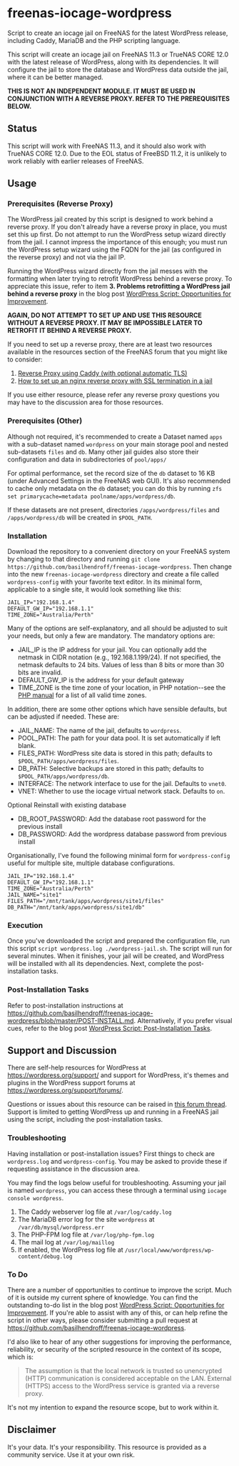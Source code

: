 # freenas-iocage-wordpress
Script to create an iocage jail on FreeNAS for the latest WordPress release, including Caddy, MariaDB and the PHP scripting language.

This script will create an iocage jail on FreeNAS 11.3 or TrueNAS CORE 12.0 with the latest release of WordPress, along with its dependencies. It will configure the jail to store the database and WordPress data outside the jail, where it can be better managed.

**THIS IS NOT AN INDEPENDENT MODULE. IT MUST BE USED IN CONJUNCTION WITH A REVERSE PROXY. REFER TO THE PREREQUISITES BELOW.**

## Status
This script will work with FreeNAS 11.3, and it should also work with TrueNAS CORE 12.0.  Due to the EOL status of FreeBSD 11.2, it is unlikely to work reliably with earlier releases of FreeNAS.

## Usage

### Prerequisites (Reverse Proxy)
The WordPress jail created by this script is designed to work behind a reverse proxy. If you don't already have a reverse proxy in place, you must set this up first. Do not attempt to run the WordPress setup wizard directly from the jail. I cannot impress the importance of this enough; you must run the WordPress setup wizard using the FQDN for the jail (as configured in the reverse proxy) and not via the jail IP.

Running the WordPress wizard directly from the jail messes with the formatting when later trying to retrofit WordPress behind a reverse proxy. To appreciate this issue, refer to item **3. Problems retrofitting a WordPress jail behind a reverse proxy** in the blog post [WordPress Script: Opportunities for Improvement](https://blog.udance.com.au/2020/09/20/wordpress-script-opportunities-for-improvement/).

**AGAIN, DO NOT ATTEMPT TO SET UP AND USE THIS RESOURCE WITHOUT A REVERSE PROXY. IT MAY BE IMPOSSIBLE LATER TO RETROFIT IT BEHIND A REVERSE PROXY.**

If you need to set up a reverse proxy, there are at least two resources available in the resources section of the FreeNAS forum that you might like to consider:
1. [Reverse Proxy using Caddy (with optional automatic TLS)](https://www.ixsystems.com/community/resources/reverse-proxy-using-caddy-with-optional-automatic-tls.114/)
2. [How to set up an nginx reverse proxy with SSL termination in a jail](https://www.ixsystems.com/community/resources/how-to-set-up-an-nginx-reverse-proxy-with-ssl-termination-in-a-jail.132/)

If you use either resource, please refer any reverse proxy questions you may have to the discussion area for those resources.

### Prerequisites (Other)
Although not required, it's recommended to create a Dataset named `apps` with a sub-dataset named `wordpress` on your main storage pool and nested sub-datasets `files` and `db`.  Many other jail guides also store their configuration and data in subdirectories of `pool/apps/` 

For optimal performance, set the record size of the `db` dataset to 16 KB (under Advanced Settings in the FreeNAS web GUI).  It's also recommended to cache only metadata on the `db` dataset; you can do this by running `zfs set primarycache=metadata poolname/apps/wordpress/db`. 

If these datasets are not present, directories `/apps/wordpress/files` and `/apps/wordpress/db` will be created in `$POOL_PATH`.

### Installation
Download the repository to a convenient directory on your FreeNAS system by changing to that directory and running `git clone https://github.com/basilhendroff/freenas-iocage-wordpress`.  Then change into the new `freenas-iocage-wordpress` directory and create a file called `wordpress-config` with your favorite text editor.  In its minimal form, applicable to a single site, it would look something like this:
```
JAIL_IP="192.168.1.4"
DEFAULT_GW_IP="192.168.1.1"
TIME_ZONE="Australia/Perth"
```
Many of the options are self-explanatory, and all should be adjusted to suit your needs, but only a few are mandatory.  The mandatory options are:

* JAIL_IP is the IP address for your jail.  You can optionally add the netmask in CIDR notation (e.g., 192.168.1.199/24).  If not specified, the netmask defaults to 24 bits.  Values of less than 8 bits or more than 30 bits are invalid.
* DEFAULT_GW_IP is the address for your default gateway
* TIME_ZONE is the time zone of your location, in PHP notation--see the [PHP manual](http://php.net/manual/en/timezones.php) for a list of all valid time zones.
 
In addition, there are some other options which have sensible defaults, but can be adjusted if needed. These are:

- JAIL_NAME: The name of the jail, defaults to `wordpress`.
- POOL_PATH: The path for your data pool. It is set automatically if left blank.
- FILES_PATH: WordPress site data is stored in this path; defaults to `$POOL_PATH/apps/wordpress/files`.
- DB_PATH: Selective backups are stored in this path; defaults to `$POOL_PATH/apps/wordpress/db`.
- INTERFACE: The network interface to use for the jail. Defaults to `vnet0`.
- VNET: Whether to use the iocage virtual network stack. Defaults to `on`.

Optional Reinstall with existing database
- DB_ROOT_PASSWORD: Add the database root password for the previous install
- DB_PASSWORD: Add the wordpress database password from previous install

Organisationally, I've found the following minimal form for `wordpress-config` useful for multiple site, multiple database configurations.
```
JAIL_IP="192.168.1.4"
DEFAULT_GW_IP="192.168.1.1"
TIME_ZONE="Australia/Perth"
JAIL_NAME="site1"
FILES_PATH="/mnt/tank/apps/wordpress/site1/files"
DB_PATH="/mnt/tank/apps/wordpress/site1/db"
```

### Execution
Once you've downloaded the script and prepared the configuration file, run this script `script wordpress.log ./wordpress-jail.sh`.  The script will run for several minutes.  When it finishes, your jail will be created, and WordPress will be installed with all its dependencies. Next, complete the post-installation tasks. 

### Post-Installation Tasks
Refer to post-installation instructions at https://github.com/basilhendroff/freenas-iocage-wordpress/blob/master/POST-INSTALL.md. Alternatively, if you prefer visual cues,  refer to the blog post [WordPress Script: Post-Installation Tasks](https://blog.udance.com.au/2020/09/19/wordpress-script-post-installation-tasks/).

## Support and Discussion
There are self-help resources for WordPress at https://wordpress.org/support/ and support for WordPress, it's themes and plugins in the WordPress support forums at https://wordpress.org/support/forums/.

Questions or issues about this resource can be raised in [this forum thread](https://www.ixsystems.com/community/threads/scripted-wordpress-installation.87604/). Support is limited to getting WordPress up and running in a FreeNAS jail using the script, including the post-installation tasks. 

### Troubleshooting
Having installation or post-installation issues? First things to check are `wordpress.log` and `wordpress-config`. You may be asked to provide these if requesting assistance in the discussion area. 

You may find the logs below useful for troubleshooting. Assuming your jail is named `wordpress`, you can access these through a terminal using `iocage console wordpress`.
1. The Caddy webserver log file at `/var/log/caddy.log`
2. The MariaDB error log for the site `wordpress` at `/var/db/mysql/wordpress.err`
3. The PHP-FPM log file at `/var/log/php-fpm.log`
4. The mail log at `/var/log/maillog`
5. If enabled, the WordPress log file at `/usr/local/www/wordpress/wp-content/debug.log`

### To Do
There are a number of opportunities to continue to improve the script. Much of it is outside my current sphere of knowledge. You can find the outstanding to-do list in the blog post [WordPress Script: Opportunities for Improvement](https://blog.udance.com.au/2020/09/20/wordpress-script-opportunities-for-improvement/). If you're able to assist with any of this, or can help refine the script in other ways, please consider submitting a pull request at https://github.com/basilhendroff/freenas-iocage-wordpress. 

I'd also like to hear of any other suggestions for improving the performance, reliability, or security of the scripted resource in the context of its scope, which is: 

> The assumption is that the local network is trusted so unencrypted (HTTP) communication is considered acceptable on the LAN. External (HTTPS) access to the WordPress service is granted via a reverse proxy.

It's not my intention to expand the resource scope, but to work within it.

## Disclaimer
It's your data. It's your responsibility. This resource is provided as a community service. Use it at your own risk.

